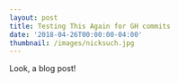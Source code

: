 ```yaml
---
layout: post
title: Testing This Again for GH commits
date: '2018-04-26T00:00:00-04:00'
thumbnail: /images/nicksuch.jpg
---
```


Look, a blog post!
